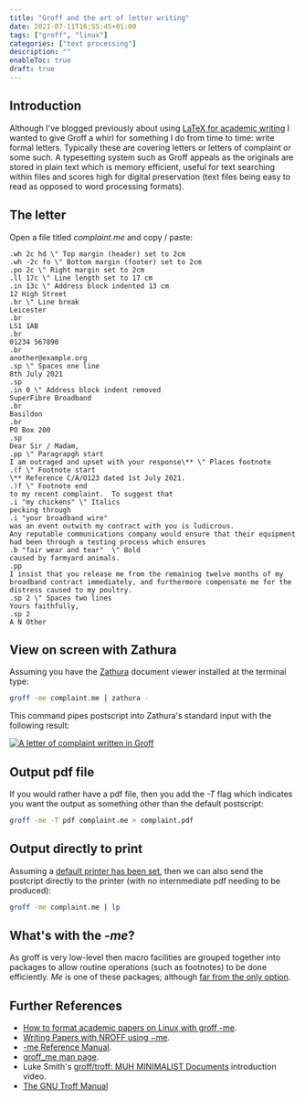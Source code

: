 ```yaml
---
title: "Groff and the art of letter writing"
date: 2021-07-11T16:55:45+01:00
tags: ["groff", "linux"]
categories: ["text processing"]
description: ""
enableToc: true
draft: true
---
```


## Introduction

Although I've blogged previously about using [LaTeX for academic writing](https://www.preciouschicken.com/blog/posts/neovim-latex-zathura-in-perfect-harmony/) I wanted to give Groff a whirl for something I do from time to time: write formal letters.  Typically these are covering letters or letters of complaint or some such.  A typesetting system such as Groff appeals as the originals are stored in plain text which is memory efficient, useful for text searching within files and scores high for digital preservation (text files being easy to read as opposed to word processing formats).

## The letter

Open a file titled *complaint.me* and copy / paste:

```groff
.wh 2c hd \" Top margin (header) set to 2cm
.wh -2c fo \" Bottom margin (footer) set to 2cm
.po 2c \" Right margin set to 2cm
.ll 17c \" Line length set to 17 cm
.in 13c \" Address block indented 13 cm
12 High Street 
.br \" Line break
Leicester
.br
LS1 1AB
.br
01234 567890
.br
another@example.org
.sp \" Spaces one line
8th July 2021
.sp
.in 0 \" Address block indent removed
SuperFibre Broadband
.br
Basildon
.br
PO Box 200
.sp
Dear Sir / Madam,
.pp \" Paragrapgh start
I am outraged and upset with your response\** \" Places footnote
.(f \" Footnote start
\** Reference C/A/O123 dated 1st July 2021.
.)f \" Footnote end
to my recent complaint.  To suggest that 
.i "my chickens" \" Italics
pecking through 
.i "your broadband wire"
was an event outwith my contract with you is ludicrous.  
Any reputable communications company would ensure that their equipment had been through a testing process which ensures 
.b "fair wear and tear"  \" Bold
caused by farmyard animals.
.pp
I insist that you release me from the remaining twelve months of my broadband contract immediately, and furthermore compensate me for the distress caused to my poultry.
.sp 2 \" Spaces two lines
Yours faithfully,
.sp 2 
A N Other
```

## View on screen with Zathura

Assuming you have the [Zathura](https://pwmt.org/projects/zathura/) document viewer installed at the terminal type:

```bash
groff -me complaint.me | zathura -
```

This command pipes postscript into Zathura's standard input with the following result:

[![A letter of complaint written in Groff](https://www.preciouschicken.com/blog/images/groff-letter-thumb.png)](https://www.preciouschicken.com/blog/images/groff-letter.png)

## Output pdf file

If you would rather have a pdf file, then you add the *-T* flag which indicates you want the output as something other than the default postscript:

```bash
groff -me -T pdf complaint.me > complaint.pdf
```

## Output directly to print

Assuming a [default printer has been set](https://www.mattcutts.com/blog/change-default-printer-linux-firefox/), then we can also send the postcript directly to the printer (with no internmediate pdf needing to be produced):

```bash
groff -me complaint.me | lp
```

## What's with the *-me*?

As groff is very low-level then macro facilities are grouped together into packages to allow routine operations (such as footnotes) to be done efficiently.  *Me* is one of these packages; although [far from the only option](https://www.stephenlindholm.com/groff_macros.html).

## Further References

- [How to format academic papers on Linux with groff -me](https://opensource.com/article/18/2/how-format-academic-papers-linux-groff-me).
- [Writing Papers with NROFF using −me](https://docs.freebsd.org/44doc/usd/19.memacros/paper.pdf).
- [-me Reference Manual](https://docs.freebsd.org/44doc/usd/20.meref/paper.pdf).
- [groff_me man page](https://man.cx/groff_me(7)).
- Luke Smith's [groff/troff: MUH MINIMALIST Documents](https://videos.lukesmith.xyz/videos/watch/6e8047a6-a940-481b-803c-6fc13fa22eb9) introduction video.
- [The GNU Troff Manual](https://www.gnu.org/software/groff/manual/groff.html)

